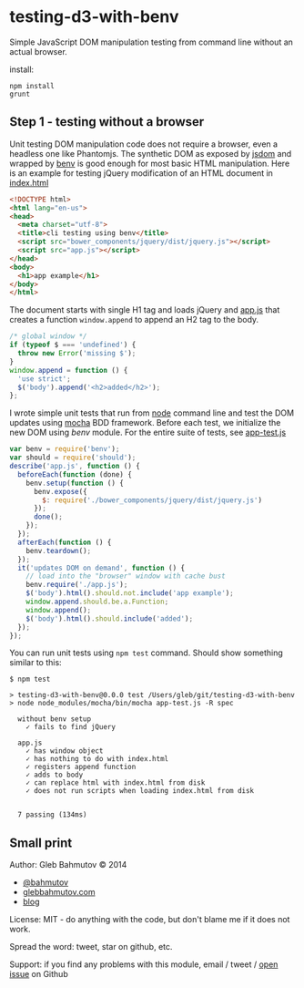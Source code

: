 # testing-d3-with-benv

Simple JavaScript DOM manipulation testing from command line
without an actual browser.

install:

    npm install
    grunt

## Step 1 - testing without a browser

Unit testing DOM manipulation code does not require a browser,
even a headless one like Phantomjs. The synthetic DOM as
exposed by [jsdom](https://github.com/tmpvar/jsdom) and wrapped by
[benv](https://github.com/artsy/benv) is good enough for most basic
HTML manipulation. Here is an example for testing jQuery modification
of an HTML document in [index.html](index.html)

```html
<!DOCTYPE html>
<html lang="en-us">
<head>
  <meta charset="utf-8">
  <title>cli testing using benv</title>
  <script src="bower_components/jquery/dist/jquery.js"></script>
  <script src="app.js"></script>
</head>
<body>
  <h1>app example</h1>
</body>
</html>
```

The document starts with single H1 tag and loads jQuery and [app.js](app.js)
that creates a function `window.append` to append an H2 tag to the body.

```js
/* global window */
if (typeof $ === 'undefined') {
  throw new Error('missing $');
}
window.append = function () {
  'use strict';
  $('body').append('<h2>added</h2>');
};
```

I wrote simple unit tests that run from [node](http://nodejs.org/) command line
and test the DOM updates using [mocha](https://www.npmjs.org/package/mocha) BDD
framework. Before each test, we initialize the new DOM using *benv* module. For
the entire suite of tests, see [app-test.js](app-test.js)

```js
var benv = require('benv');
var should = require('should');
describe('app.js', function () {
  beforeEach(function (done) {
    benv.setup(function () {
      benv.expose({
        $: require('./bower_components/jquery/dist/jquery.js')
      });
      done();
    });
  });
  afterEach(function () {
    benv.teardown();
  });
  it('updates DOM on demand', function () {
    // load into the "browser" window with cache bust
    benv.require('./app.js');
    $('body').html().should.not.include('app example');
    window.append.should.be.a.Function;
    window.append();
    $('body').html().should.include('added');
  });
});
```

You can run unit tests using `npm test` command. Should show something
similar to this:

```
$ npm test

> testing-d3-with-benv@0.0.0 test /Users/gleb/git/testing-d3-with-benv
> node node_modules/mocha/bin/mocha app-test.js -R spec

  without benv setup
    ✓ fails to find jQuery

  app.js
    ✓ has window object
    ✓ has nothing to do with index.html
    ✓ registers append function
    ✓ adds to body
    ✓ can replace html with index.html from disk
    ✓ does not run scripts when loading index.html from disk


  7 passing (134ms)
```

## Small print

Author: Gleb Bahmutov &copy; 2014

* [@bahmutov](https://twitter.com/bahmutov)
* [glebbahmutov.com](http://glebbahmutov.com)
* [blog](http://bahmutov.calepin.co/)

License: MIT - do anything with the code, but don't blame me if it does not work.

Spread the word: tweet, star on github, etc.

Support: if you find any problems with this module, email / tweet /
[open issue](https://github.com/bahmutov/testing-d3-with-benv/issues) on Github
